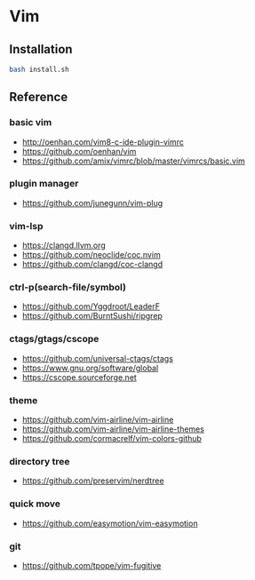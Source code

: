 # Vim

## Installation

```bash
bash install.sh
```

## Reference

### basic vim
- http://oenhan.com/vim8-c-ide-plugin-vimrc
- https://github.com/oenhan/vim
- https://github.com/amix/vimrc/blob/master/vimrcs/basic.vim

### plugin manager
- https://github.com/junegunn/vim-plug

### vim-lsp
- https://clangd.llvm.org
- https://github.com/neoclide/coc.nvim
- https://github.com/clangd/coc-clangd

### ctrl-p(search-file/symbol)
- https://github.com/Yggdroot/LeaderF
- https://github.com/BurntSushi/ripgrep

### ctags/gtags/cscope
- https://github.com/universal-ctags/ctags
- https://www.gnu.org/software/global
- https://cscope.sourceforge.net

### theme
- https://github.com/vim-airline/vim-airline
- https://github.com/vim-airline/vim-airline-themes
- https://github.com/cormacrelf/vim-colors-github

### directory tree
- https://github.com/preservim/nerdtree

### quick move
- https://github.com/easymotion/vim-easymotion

### git
- https://github.com/tpope/vim-fugitive
